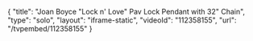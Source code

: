 {
    "title": "Joan Boyce \"Lock n' Love\" Pav Lock Pendant with 32\" Chain",
    "type": "solo",
    "layout": "iframe-static",
    "videoId": "112358155",
    "url": "\/tvpembed\/112358155"
}